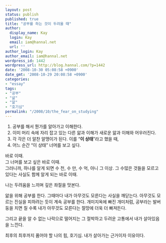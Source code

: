 ```yaml
---
layout: post
status: publish
published: true
title: "공부를 하는 것이 두려울 때"
author:
  display_name: Kay
  login: Kay
  email: iam@hannal.net
  url: ''
author_login: Kay
author_email: iam@hannal.net
wordpress_id: 1442
wordpress_url: http://blog.hannal.com/?p=1442
date: '2008-10-30 05:08:58 +0900'
date_gmt: '2008-10-29 20:08:58 +0900'
categories:
- "essay"
tags:
- "공부"
- "삶"
- "앎"
- "호기심"
permalink: "/2008/10/the_fear_on_studying"
---
```

<ol>
<li>공부를 해서 뭔가를 알아가고 이해한다.</li>
<li>이미 머리 속에 자리 잡고 있는 다른 앎과 이해가 새로운 앎과 이해와 어우러진다.</li>
<li>각 각은 더 알찬 알맹이가 된다. 이를 “<strong>이 상태</strong>”라고 했을 때,</li>
<li>어느 순간 “이 상태” 너머를 보고 싶다.</li>
</ol>
<p>바로 이때.<br />
그 너머를 보고 싶은 바로 이때.<br />
그러니까, 하나를 알게 되면 수 천, 수 만, 수 억, 아니 그 이상. 그 수많은 것들을 모르고 있다는 사실도 함께 알게 되는 바로 이때.</p>
<p>나는 두려움을 느끼며 깊은 좌절을 맛본다.</p>
<p>앎을 위해 공부를 한다. 그때마다 내가 아무것도 모른다는 사실을 깨닫는다. 아무것도 모르는 진실을 피하려는 듯이 계속 공부를 한다. 개미지옥에 빠진 개미처럼, 공부라는 발버둥을 치면 칠 수록 내가 아무것도 모른다는 절망에 더욱 더 빠져든다.</p>
<p>그리고 끝을 알 수 없는 나락으로 떨어지는 그 절박하고 두려운 고통에서 내가 살아있음을 느낀다.</p>
<p>최후의 최후까지 품어야 할 나의 힘, 호기심. 내가 살아가는 근거이자 이유이다.</p>
